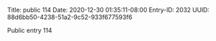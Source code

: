 Title: public 114
Date: 2020-12-30 01:35:11-08:00
Entry-ID: 2032
UUID: 88d6bb50-4238-51a2-9c52-933f677593f6

Public entry 114
